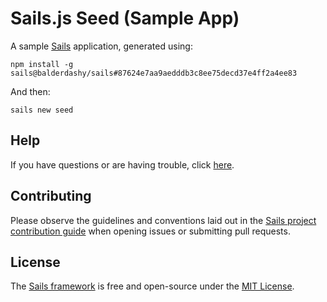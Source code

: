 # Sails.js Seed (Sample App)

A sample [Sails](http://sailsjs.com) application, generated using:

```
npm install -g sails@balderdashy/sails#87624e7aa9aedddb3c8ee75decd37e4ff2a4ee83
```


And then:

```
sails new seed
```


## Help

If you have questions or are having trouble, click [here](http://sailsjs.com/support).


## Contributing

Please observe the guidelines and conventions laid out in the [Sails project contribution guide](http://sailsjs.com/contribute) when opening issues or submitting pull requests.


## License

The [Sails framework](http://sailsjs.com) is free and open-source under the [MIT License](http://sailsjs.com/license).

